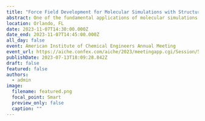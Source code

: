 ```yaml
---
title: "Force Field Development for Molecular Simulations with Structure Optimized Potential Refinement"
abstract: One of the fundamental applications of molecular simulations is to predict the atomic structure and self-assembly of fluid-state materials. However, recent advances in experimental neutron and X-ray diffraction are revealing that many widely used force fields do not predict atomic structures that are consistent with experimental data. Directly reconstructing interatomic potentials from structure, the so-called inverse problem of statistical mechanics, is a possible method to improve and develop force fields that accurately model experimentally observed structures. While inverse techniques such as iterative Boltzmann inversion and relative entropy minimization have been successfully applied to coarse-grain model systems, there are no existing techniques that provide satisfactory solutions for real physical systems. In this study, we present a machine learning assisted structure refinement technique, called structure optimized potential refinement, that can reconstruct transferable force fields from a single neutron diffraction measurement in monatomic fluids. Applying this technique to the noble gas series (Ne, Ar, Kr, and Xe), we recover transferable force field parameters that provide excellent agreement to experimental structure and reproduce macroscopic thermodynamic properties. This result is the first demonstration that experimental scattering data contains sufficient information to predict underlying force parameters at the sub-angstrom length scale. Applications of structure optimized potential refinement include force field optimization for structure-based applications, modeling fluids in extreme environments, and predicting quantum many-body effects in fluid systems.
location: Orlando, FL
date: 2023-11-07T14:30:00.000Z
date_end: 2023-11-07T14:45:00.000Z
all_day: false
event: American Institute of Chemical Engineers Annual Meeting
event_url: https://aiche.confex.com/aiche/2023/meetingapp.cgi/Session/52329
publishDate: 2023-07-13T18:09:28.842Z
draft: false
featured: false
authors:
  - admin
image:
  filename: featured.png
  focal_point: Smart
  preview_only: false
  caption: ""
---
```

